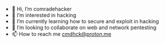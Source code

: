 - 👋 Hi, I’m comradehacker 
- 👀 I’m interested in hacking
- 🌱 I’m currently learning how to secure and exploit in hacking 
- 💞️ I’m looking to collaborate on web and network pentesting
- 📫 How to reach me cmdhck@proton.me
<!---
cmdhck is a ✨ special ✨ repository because its `README.md` (this file) appears on your GitHub profile.
You can click the Preview link to take a look at your changes.
--->
